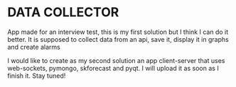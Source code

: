 # DATA COLLECTOR
App made for an interview test, this is my first solution but I think I can do it better. It is supposed to collect data from an api, save it, display it in graphs and create alarms

I would like to create as my second solution an app client-server that uses web-sockets, pymongo, skforecast and pyqt. I will upload it as soon as I finish it. Stay tuned!
